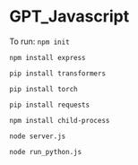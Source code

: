 # GPT_Javascript

To run:
`npm init`

`npm install express` 

`pip install transformers` 

`pip install torch` 

`pip install requests` 

`npm install child-process` 

`node server.js` 

`node run_python.js` 
